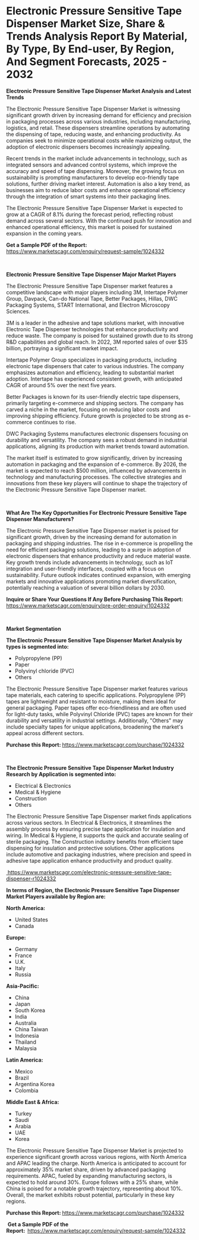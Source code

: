 <p><h1>Electronic Pressure Sensitive Tape Dispenser Market Size, Share & Trends Analysis Report By Material, By Type, By End-user, By Region, And Segment Forecasts, 2025 - 2032</h1></p><p><strong>Electronic Pressure Sensitive Tape Dispenser Market Analysis and Latest Trends</strong></p>
<p><p>The Electronic Pressure Sensitive Tape Dispenser Market is witnessing significant growth driven by increasing demand for efficiency and precision in packaging processes across various industries, including manufacturing, logistics, and retail. These dispensers streamline operations by automating the dispensing of tape, reducing waste, and enhancing productivity. As companies seek to minimize operational costs while maximizing output, the adoption of electronic dispensers becomes increasingly appealing.</p><p>Recent trends in the market include advancements in technology, such as integrated sensors and advanced control systems, which improve the accuracy and speed of tape dispensing. Moreover, the growing focus on sustainability is prompting manufacturers to develop eco-friendly tape solutions, further driving market interest. Automation is also a key trend, as businesses aim to reduce labor costs and enhance operational efficiency through the integration of smart systems into their packaging lines.</p><p>The Electronic Pressure Sensitive Tape Dispenser Market is expected to grow at a CAGR of 8.1% during the forecast period, reflecting robust demand across several sectors. With the continued push for innovation and enhanced operational efficiency, this market is poised for sustained expansion in the coming years.</p></p>
<p><strong>Get a Sample PDF of the Report:&nbsp;</strong> <a href="https://www.marketscagr.com/enquiry/request-sample/1024332?utm_campaign=3651&utm_medium=2&utm_source=Github&utm_content=ia&utm_term=17042025&utm_id=electronic-pressure-sensitive-tape-dispenser">https://www.marketscagr.com/enquiry/request-sample/1024332</a></p>
<p>&nbsp;</p>
<p><strong>Electronic Pressure Sensitive Tape Dispenser Major Market Players</strong></p>
<p><p>The Electronic Pressure Sensitive Tape Dispenser market features a competitive landscape with major players including 3M, Intertape Polymer Group, Davpack, Can-do National Tape, Better Packages, Hillas, DWC Packaging Systems, START International, and Electron Microscopy Sciences.</p><p>3M is a leader in the adhesive and tape solutions market, with innovative Electronic Tape Dispenser technologies that enhance productivity and reduce waste. The company is poised for sustained growth due to its strong R&D capabilities and global reach. In 2022, 3M reported sales of over $35 billion, portraying a significant market impact.</p><p>Intertape Polymer Group specializes in packaging products, including electronic tape dispensers that cater to various industries. The company emphasizes automation and efficiency, leading to substantial market adoption. Intertape has experienced consistent growth, with anticipated CAGR of around 5% over the next five years.</p><p>Better Packages is known for its user-friendly electric tape dispensers, primarily targeting e-commerce and shipping sectors. The company has carved a niche in the market, focusing on reducing labor costs and improving shipping efficiency. Future growth is projected to be strong as e-commerce continues to rise.</p><p>DWC Packaging Systems manufactures electronic dispensers focusing on durability and versatility. The company sees a robust demand in industrial applications, aligning its production with market trends toward automation.</p><p>The market itself is estimated to grow significantly, driven by increasing automation in packaging and the expansion of e-commerce. By 2026, the market is expected to reach $500 million, influenced by advancements in technology and manufacturing processes. The collective strategies and innovations from these key players will continue to shape the trajectory of the Electronic Pressure Sensitive Tape Dispenser market.</p></p>
<p>&nbsp;</p>
<p><strong>What Are The Key Opportunities For Electronic Pressure Sensitive Tape Dispenser Manufacturers?</strong></p>
<p><p>The Electronic Pressure Sensitive Tape Dispenser market is poised for significant growth, driven by the increasing demand for automation in packaging and shipping industries. The rise in e-commerce is propelling the need for efficient packaging solutions, leading to a surge in adoption of electronic dispensers that enhance productivity and reduce material waste. Key growth trends include advancements in technology, such as IoT integration and user-friendly interfaces, coupled with a focus on sustainability. Future outlook indicates continued expansion, with emerging markets and innovative applications promoting market diversification, potentially reaching a valuation of several billion dollars by 2030.</p></p>
<p><strong>Inquire or Share Your Questions If Any Before Purchasing This Report:</strong> <a href="https://www.marketscagr.com/enquiry/pre-order-enquiry/1024332?utm_campaign=3651&utm_medium=2&utm_source=Github&utm_content=ia&utm_term=17042025&utm_id=electronic-pressure-sensitive-tape-dispenser">https://www.marketscagr.com/enquiry/pre-order-enquiry/1024332</a></p>
<p>&nbsp;</p>
<p><strong>Market Segmentation</strong></p>
<p><strong>The Electronic Pressure Sensitive Tape Dispenser Market Analysis by types is segmented into:</strong></p>
<p><ul><li>Polypropylene (PP)</li><li>Paper</li><li>Polyvinyl chloride (PVC)</li><li>Others</li></ul></p>
<p><p>The Electronic Pressure Sensitive Tape Dispenser market features various tape materials, each catering to specific applications. Polypropylene (PP) tapes are lightweight and resistant to moisture, making them ideal for general packaging. Paper tapes offer eco-friendliness and are often used for light-duty tasks, while Polyvinyl Chloride (PVC) tapes are known for their durability and versatility in industrial settings. Additionally, "Others" may include specialty tapes for unique applications, broadening the market's appeal across different sectors.</p></p>
<p><strong>Purchase this Report:&nbsp;</strong><a href="https://www.marketscagr.com/purchase/1024332?utm_campaign=3651&utm_medium=2&utm_source=Github&utm_content=ia&utm_term=17042025&utm_id=electronic-pressure-sensitive-tape-dispenser">https://www.marketscagr.com/purchase/1024332</a></p>
<p>&nbsp;</p>
<p><strong>The Electronic Pressure Sensitive Tape Dispenser Market Industry Research by Application is segmented into:</strong></p>
<p><ul><li>Electrical & Electronics</li><li>Medical & Hygiene</li><li>Construction</li><li>Others</li></ul></p>
<p><p>The Electronic Pressure Sensitive Tape Dispenser market finds applications across various sectors. In Electrical & Electronics, it streamlines the assembly process by ensuring precise tape application for insulation and wiring. In Medical & Hygiene, it supports the quick and accurate sealing of sterile packaging. The Construction industry benefits from efficient tape dispensing for insulation and protective solutions. Other applications include automotive and packaging industries, where precision and speed in adhesive tape application enhance productivity and product quality.</p></p>
<p><a href="https://www.marketscagr.com/electronic-pressure-sensitive-tape-dispenser-r1024332?utm_campaign=3651&utm_medium=2&utm_source=Github&utm_content=ia&utm_term=17042025&utm_id=electronic-pressure-sensitive-tape-dispenser">&nbsp;https://www.marketscagr.com/electronic-pressure-sensitive-tape-dispenser-r1024332</a></p>
<p><strong>In terms of Region, the Electronic Pressure Sensitive Tape Dispenser Market Players available by Region are:</strong></p>
<p>
    <p> <strong> North America: </strong>
        <ul>
            <li>United States</li>
            <li>Canada</li>
        </ul>
        </p> 
    <p> <strong> Europe: </strong>
        <ul>
            <li>Germany</li>
            <li>France</li>
            <li>U.K.</li>
            <li>Italy</li>
            <li>Russia</li>
        </ul>
        </p> 
    <p> <strong> Asia-Pacific: </strong>
        <ul>
            <li>China</li>
            <li>Japan</li>
            <li>South Korea</li>
            <li>India</li>
            <li>Australia</li>
            <li>China Taiwan</li>
            <li>Indonesia</li>
            <li>Thailand</li>
            <li>Malaysia</li>
        </ul>
        </p> 
    <p> <strong> Latin America: </strong>
        <ul>
            <li>Mexico</li>
            <li>Brazil</li>
            <li>Argentina Korea</li>
            <li>Colombia</li>
        </ul>
        </p> 
    <p> <strong> Middle East & Africa: </strong>
        <ul>
            <li>Turkey</li>
            <li>Saudi</li>
            <li>Arabia</li>
            <li>UAE</li>
            <li>Korea</li>
        </ul>
    </p>
    </p>
<p><p>The Electronic Pressure Sensitive Tape Dispenser Market is projected to experience significant growth across various regions, with North America and APAC leading the charge. North America is anticipated to account for approximately 35% market share, driven by advanced packaging requirements. APAC, fueled by expanding manufacturing sectors, is expected to hold around 30%. Europe follows with a 25% share, while China is poised for a notable growth trajectory, representing about 10%. Overall, the market exhibits robust potential, particularly in these key regions.</p></p>
<p><strong>Purchase this Report: </strong><a href="https://www.marketscagr.com/purchase/1024332?utm_campaign=3651&utm_medium=2&utm_source=Github&utm_content=ia&utm_term=17042025&utm_id=electronic-pressure-sensitive-tape-dispenser">https://www.marketscagr.com/purchase/1024332</a></p>
<p>&nbsp;<strong>Get a Sample PDF of the Report:&nbsp;&nbsp;</strong><a href="https://www.marketscagr.com/enquiry/request-sample/1024332?utm_campaign=3651&utm_medium=2&utm_source=Github&utm_content=ia&utm_term=17042025&utm_id=electronic-pressure-sensitive-tape-dispenser">https://www.marketscagr.com/enquiry/request-sample/1024332</a></p>
<p><strong></strong></p>
<p><p></p><p></p><p></p></p>